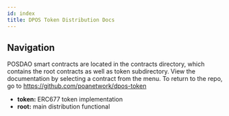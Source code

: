 ```yaml
---
id: index
title: DPOS Token Distribution Docs
---
```


## Navigation

POSDAO smart contracts are located in the contracts directory, which contains the root contracts as well as token subdirectory. View the documentation by selecting a contract from the menu. To return to the repo, go to https://github.com/poanetwork/dpos-token

- **token:** ERC677 token implementation 
- **root:** main distribution functional
